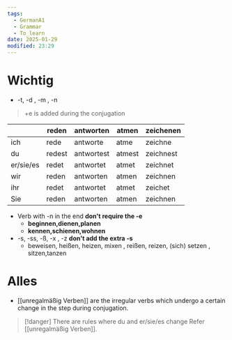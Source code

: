 ```yaml
---
tags:
  - GermanA1
  - Grammar
  - To_learn
date: 2025-01-29
modified: 23:29
---
```

# Wichtig
* -t, -d , -m , -n 
> +e is added during the conjugation

|           | reden  | antworten  | atmen  | zeichenen |
| --------- | ------ | ---------- | ------ | --------- |
| ich       | rede   | antworte   | atme   | zeichne   |
| du        | redest | antwortest | atmest | zeichnest |
| er/sie/es | redet  | antwortet  | atmet  | zeichnet  |
| wir       | reden  | antworten  | atmen  | zeichnen  |
| ihr       | redet  | antwortet  | atmet  | zeichet   |
| Sie       | reden  | antworten  | atmen  | zeichnen  |

* Verb with -n in the end **don't require the -e**
	* **beginnen,dienen,planen**
	* **kennen,schienen,wohnen**
* -s, -ss, -ß, -x , -z **don't add the extra -s**
	* beweisen, heißen, heizen, mixen , reißen, reizen, (sich) setzen , sitzen,tanzen

# Alles
* [[unregalmäßig Verben]] are the irregular verbs which undergo a certain change in the step during conjugation.
>[!danger] There are rules where du and er/sie/es change
>Refer [[unregalmäßig Verben]].